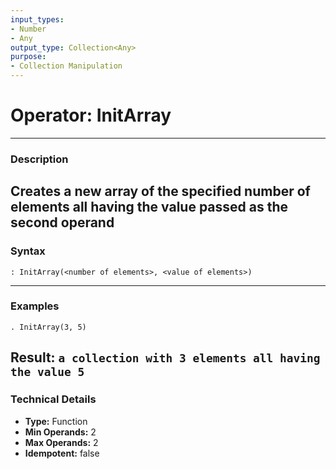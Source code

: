 ```yaml
---
input_types:
- Number
- Any
output_type: Collection<Any>
purpose:
- Collection Manipulation
---
```

# Operator: InitArray
---
### **Description**
Creates a new array of the specified number of elements all having the value passed as the second operand
---
### **Syntax**
```
: InitArray(<number of elements>, <value of elements>)
```
---
### **Examples**
```
. InitArray(3, 5)
```
**Result:** `a collection with 3 elements all having the value 5`
---
### **Technical Details**
- **Type:** Function
- **Min Operands:** 2
- **Max Operands:** 2
- **Idempotent:** false